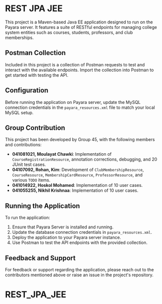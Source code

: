 # REST JPA JEE

This project is a Maven-based Java EE application designed to run on the Payara server. It features a suite of RESTful endpoints for managing college system entities such as courses, students, professors, and club memberships.

## Postman Collection

Included in this project is a collection of Postman requests to test and interact with the available endpoints. Import the collection into Postman to get started with testing the API.

## Configuration

Before running the application on Payara server, update the MySQL connection credentials in the `payara_resources.xml` file to match your local MySQL setup.

## Group Contribution

This project has been developed by Group 45, with the following members and contributions:

- **041081021, Moulayat Chawki**: Implementation of `CourseRegistrationResource`, annotation corrections, debugging, and 20 JUnit test cases.
- **04107092, Rohan, Kim**: Development of `ClubMembershipResource`, `CourseResource`, `MembershipCardResource`, `ProfessorResource`, and various `TODO` items.
- **041014922, Hoskol Mohamed**: Implementation of 10 user cases.
- **041055255, Nikhil Krishnaa**: Implementation of 10 user cases.

## Running the Application

To run the application:

1. Ensure that Payara Server is installed and running.
2. Update the database connection credentials in `payara_resources.xml`.
3. Deploy the application to your Payara server instance.
4. Use Postman to test the API endpoints with the provided collection.

## Feedback and Support

For feedback or support regarding the application, please reach out to the contributors mentioned above or raise an issue in the project's repository.

# REST_JPA_JEE